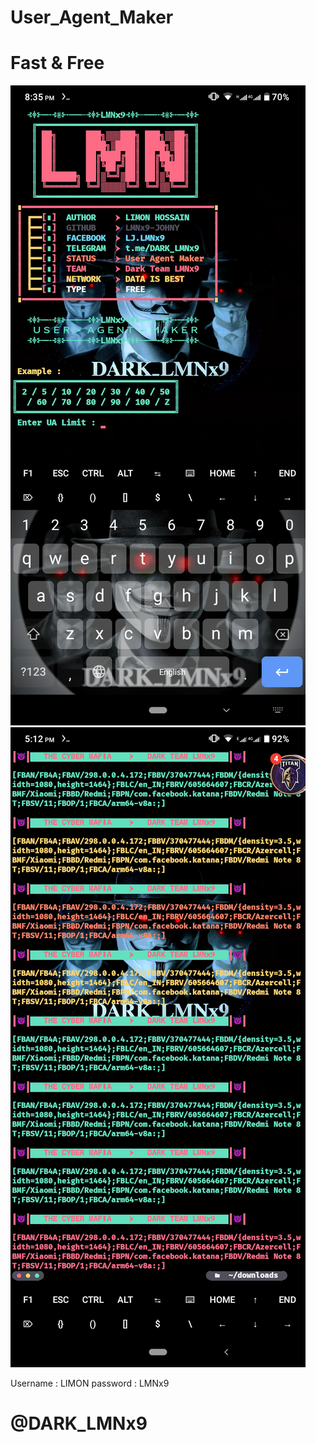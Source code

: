 # User_Agent_Maker
# Fast & Free
![logo](https://github.com/LMNx9-JOHNY/User_Agent_Maker/blob/main/Screenshot_20231119-203537.png)
![logo](https://github.com/LMNx9-JOHNY/User_Agent_Maker/blob/main/Screenshot_20231119-171226.png)

Username : LIMON
password : LMNx9

# @DARK_LMNx9
